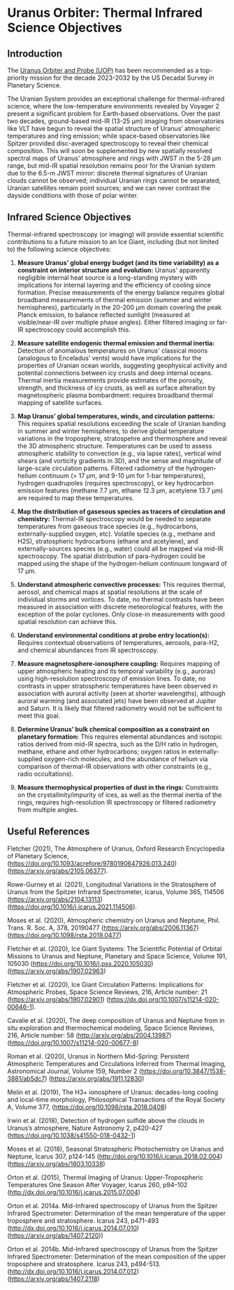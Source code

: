 # Uranus Orbiter:  Thermal Infrared Science Objectives

## Introduction
The [Uranus Orbiter and Probe (UOP)](https://www.lpi.usra.edu/opag/meetings/nov2022/presentations/0815_Simon_V2.pdf) has been recommended as a top-priority mission for the decade 2023-2032 by the US Decadal Survey in Planetary Science.  

The Uranian System provides an exceptional challenge for thermal-infrared science, where the low-temperature environments revealed by Voyager 2 present a significant problem for Earth-based observations. Over the past two decades, ground-based mid-IR (13-25 µm) imaging from observatories like VLT have begun to reveal the spatial structure of Uranus’ atmospheric temperatures and ring emission; while space-based observatories like Spitzer provided disc-averaged spectroscopy to reveal their chemical composition.  This will soon be supplemented by new spatially resolved spectral maps of Uranus’ atmosphere and rings with JWST in the 5-28 µm range, but mid-IR spatial resolution remains poor for the Uranian system due to the 6.5-m JWST mirror: discrete thermal signatures of Uranian clouds cannot be observed; individual Uranian rings cannot be separated; Uranian satellites remain point sources; and we can never contrast the dayside conditions with those of polar winter. 

## Infrared Science Objectives
Thermal-infrared spectroscopy (or imaging) will provide essential scientific contributions to a future mission to an Ice Giant, including (but not limited to) the following science objectives:

1.	**Measure Uranus’ global energy budget (and its time variability) as a constraint on interior structure and evolution:** Uranus' apparently negligible internal heat source is a long-standing mystery with implications for internal layering and the efficiency of cooling since formation.  Precise measurements of the energy balance requires global broadband measurements of thermal emission (summer and winter hemispheres), particularly in the 20-200 µm domain covering the peak Planck emission, to balance reflected sunlight (measured at visible/near-IR over multiple phase angles).  Either filtered imaging or far-IR spectroscopy could accomplish this.

1.	**Measure satellite endogenic thermal emission and thermal inertia:** Detection of anomalous temperatures on Uranus' classical moons (analogous to Enceladus’ vents) would have implications for the properties of Uranian ocean worlds, suggesting geophysical activity and potential connections between icy crusts and deep internal oceans.  Thermal inertia measurements provide estimates of the porosity, strength, and thickness of icy crusts, as well as surface alteration by magnetospheric plasma bombardment: requires broadband thermal mapping of satellite surfaces.

1.	**Map Uranus’ global temperatures, winds, and circulation patterns:** This requires spatial resolutions exceeding the scale of Uranian banding in summer and winter hemispheres, to derive global temperature variations in the troposphere, stratospehre and thermosphere and reveal the 3D atmospheric structure.  Temperatures can be used to assess atmospheric stability to convection (e.g., via lapse rates), vertical wind shears (and vorticity gradients in 3D), and the sense and magnitude of large-scale circulation patterns.  Filtered radiometry of the hydrogen-helium continuum (> 17 µm, and 9-10 µm for 1-bar temperatures), hydrogen quadrupoles (requires spectroscopy), or key hydrocarbon emission features (methane 7.7 µm, ethane 12.3 µm, acetylene 13.7 µm) are required to map these temperatures.

1. **Map the distribution of gasesous species as tracers of circulation and chemistry:** Thermal-IR spectroscopy would be needed to separate temperatures from gaseous trace species (e.g., hydrocarbons, externally-supplied oxygen, etc).  Volatile species (e.g., methane and H2S), stratospheric hydrocarbons (ethane and acetylene), and externally-sources species (e.g., water) could all be mapped via mid-IR spectroscopy.  The spatial distribution of para-hydrogen could be mapped using the shape of the hydrogen-helium continuum longward of 17 µm. 

1.	**Understand atmospheric convective processes:** This requires thermal, aerosol, and chemical maps at spatial resolutions at the scale of individual storms and vortices. To date, no thermal contrasts have been measured in association with discrete meteorological features, with the exception of the polar cyclones.  Only close-in measurements with good spatial resolution can achieve this.  

1.	**Understand environmental conditions at probe entry location(s):** Requires contextual observations of temperatures, aerosols, para-H2, and chemical abundances from IR spectroscopy.	

1.	**Measure magnetosphere-ionosphere coupling:** Requires mapping of upper atmospheric heating and its temporal variability (e.g., auroras) using high-resolution spectroscopy of emission lines.  To date, no contrasts in upper stratospheric temperatures have been observed in association with auroral activity (seen at shorter wavelengths), although auroral warming (and associated jets) have been observed at Jupiter and Saturn.  It is likely that filtered radiometry would not be sufficient to meet this goal.

1.	**Determine Uranus’ bulk chemical composition as a constraint on planetary formation:** This requires elemental abundances and isotopic ratios derived from mid-IR spectra, such as the D/H ratio in hydrogen, methane, ethane and other hydrocarbons; oxygen ratios in externally-supplied oxygen-rich molecules; and the abundance of helium via comparison of thermal-IR observations with other constraints (e.g., radio occultations).

1.	**Measure thermophysical properties of dust in the rings:** Constraints on the crystallinity/impurity of ices, as well as the thermal inertia of the rings, requires high-resolution IR spectroscopy or filtered radiometry from multiple angles.

## Useful References

Fletcher (2021), The Atmosphere of Uranus, Oxford Research Encyclopedia of Planetary Science, (https://doi.org/10.1093/acrefore/9780190647926.013.240) (https://arxiv.org/abs/2105.06377).

Rowe-Gurney et al. (2021), Longitudinal Variations in the Stratosphere of Uranus from the Spitzer Infrared Spectrometer, Icarus, Volume 365, 114506 (https://arxiv.org/abs/2104.13113) (https://doi.org/10.1016/j.icarus.2021.114506).

Moses et al. (2020), Atmospheric chemistry on Uranus and Neptune, Phil. Trans. R. Soc. A, 378, 20190477 (https://arxiv.org/abs/2006.11367) (https://doi.org/10.1098/rsta.2019.0477)

Fletcher et al. (2020), Ice Giant Systems: The Scientific Potential of Orbital Missions to Uranus and Neptune, Planetary and Space Science, Volume 191, 105030 (https://doi.org/10.1016/j.pss.2020.105030) (https://arxiv.org/abs/1907.02963)

Fletcher et al. (2020), Ice Giant Circulation Patterns: Implications for Atmospheric Probes, Space Science Reviews, 216, Article number: 21 (https://arxiv.org/abs/1907.02901) (https://dx.doi.org/10.1007/s11214-020-00646-1).

Cavalie et al. (2020), The deep composition of Uranus and Neptune from in situ exploration and thermochemical modeling, Space Science Reviews, 216, Article number: 58 (http://arxiv.org/abs/2004.13987) (https://doi.org/10.1007/s11214-020-00677-8)

Roman et al. (2020), Uranus in Northern Mid-Spring: Persistent Atmospheric Temperatures and Circulations Inferred from Thermal Imaging, Astronomical Journal, Volume 159, Number 2 (https://doi.org/10.3847/1538-3881/ab5dc7) (https://arxiv.org/abs/1911.12830)

Melin et al. (2019), The H3+ ionosphere of Uranus: decades-long cooling and local-time morphology, Philosophical Transactions of the Royal Society A, Volume 377, (https://doi.org/10.1098/rsta.2018.0408)

Irwin et al. (2018), Detection of hydrogen sulfide above the clouds in Uranus’s atmosphere, Nature Astronomy 2, p420-427 (https://doi.org/10.1038/s41550-018-0432-1)

Moses et al. (2018), Seasonal Stratospheric Photochemistry on Uranus and Neptune, Icarus 307, p124-145 (http://doi.org/10.1016/j.icarus.2018.02.004) (https://arxiv.org/abs/1803.10338)

Orton et al. (2015), Thermal Imaging of Uranus: Upper-Tropospheric Temperatures One Season After Voyager, Icarus 260, p94–102 (http://dx.doi.org/10.1016/j.icarus.2015.07.004)

Orton et al. 2014a. Mid-Infrared spectroscopy of Uranus from the Spitzer Infrared Spectrometer: Determination of the mean temperature of the upper troposphere and stratosphere. Icarus 243, p471-493 (http://dx.doi.org/10.1016/j.icarus.2014.07.010) (https://arxiv.org/abs/1407.2120))

Orton et al. 2014b. Mid-Infrared spectroscopy of Uranus from the Spitzer Infrared Spectrometer: Determination of the mean composition of the upper troposphere and stratosphere. Icarus 243, p494-513. (http://dx.doi.org/10.1016/j.icarus.2014.07.012) (https://arxiv.org/abs/1407.2118)